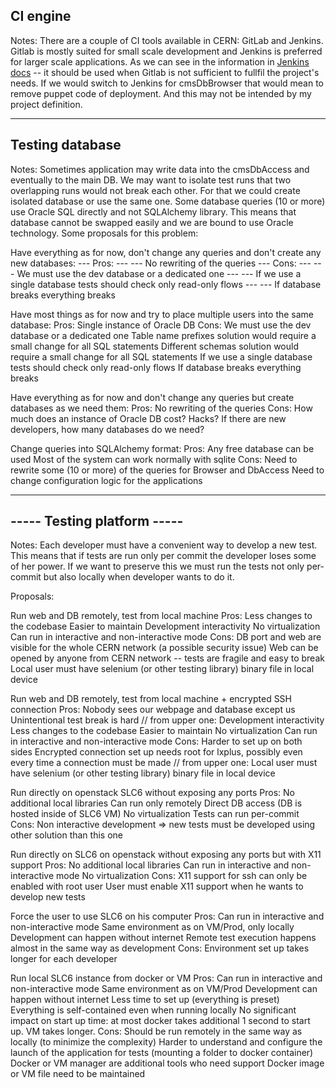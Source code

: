 CI engine
---------------------
Notes:
There are a couple of CI tools available in CERN: GitLab and Jenkins.
Gitlab is mostly suited for small scale development and Jenkins is preferred for larger scale applications.
As we can see in the information in [Jenkins docs](https://jenkinsdocs.web.cern.ch/) -- it should be used when Gitlab is not sufficient to fullfil the project's needs.
If we would switch to Jenkins for cmsDbBrowser that would mean to remove puppet code of deployment. And this may not be intended by my project definition.

----------------------------
Testing database
----------------------------
Notes:
Sometimes application may write data into the cmsDbAccess and eventually to the main DB.
We may want to isolate test runs that two overlapping runs would not break each other.
For that we could create isolated database or use the same one.
Some database queries (10 or more) use Oracle SQL directly and not SQLAlchemy library.
This means that database cannot be swapped easily and we are bound to use Oracle technology.
Some proposals for this problem:

Have everything as for now, don't change any queries and don't create any new databases:
---    Pros:
--- ---        No rewriting of the queries
---    Cons:
--- ---        We must use the dev database or a dedicated one
--- ---        If we use a single database tests should check only read-only flows
--- ---        If database breaks everything breaks

Have most things as for now and try to place multiple users into the same database:
    Pros:
        Single instance of Oracle DB
    Cons:
        We must use the dev database or a dedicated one
        Table name prefixes solution would require a small change for all SQL statements
        Different schemas solution would require a small change for all SQL statements
        If we use a single database tests should check only read-only flows
        If database breaks everything breaks

Have everything as for now and don't change any queries but create databases as we need them:
    Pros:
        No rewriting of the queries
    Cons:
        How much does an instance of Oracle DB cost? Hacks?
        If there are new developers, how many databases do we need?

Change queries into SQLAlchemy format:
    Pros:
        Any free database can be used
        Most of the system can work normally with sqlite
    Cons:
        Need to rewrite some (10 or more) of the queries for Browser and DbAccess
        Need to change configuration logic for the applications

----------------------------
----- Testing platform -----
----------------------------
Notes:
Each developer must have a convenient way to develop a new test. This means that if tests are run only per commit the developer loses some of her power. If we want to preserve this we must run the tests not only per-commit but also locally when developer wants to do it.

Proposals:

Run web and DB remotely, test from local machine
    Pros:
        Less changes to the codebase
        Easier to maintain
        Development interactivity
        No virtualization
        Can run in interactive and non-interactive mode
    Cons:
        DB port and web are visible for the whole CERN network (a possible security issue)
        Web can be opened by anyone from CERN network -- tests are fragile and easy to break
        Local user must have selenium (or other testing library) binary file in local device

Run web and DB remotely, test from local machine + encrypted SSH connection
    Pros:
        Nobody sees our webpage and database except us
        Unintentional test break is hard
        // from upper one:
        Development interactivity
        Less changes to the codebase
        Easier to maintain
        No virtualization
        Can run in interactive and non-interactive mode
    Cons:
        Harder to set up on both sides
        Encrypted connection set up needs root for lxplus, possibly even every time a connection must be made
        // from upper one:
        Local user must have selenium (or other testing library) binary file in local device

Run directly on openstack SLC6 without exposing any ports
    Pros:
        No additional local libraries
        Can run only remotely
        Direct DB access (DB is hosted inside of SLC6 VM)
        No virtualization
        Tests can run per-commit
    Cons:
        Non interactive development => new tests must be developed using other solution than this one

Run directly on SLC6 on openstack without exposing any ports but with X11 support
    Pros:
        No additional local libraries
        Can run in interactive and non-interactive mode
        No virtualization
    Cons:
        X11 support for ssh can only be enabled with root user
        User must enable X11 support when he wants to develop new tests

Force the user to use SLC6 on his computer
    Pros:
        Can run in interactive and non-interactive mode
        Same environment as on VM/Prod, only locally
        Development can happen without internet
        Remote test execution happens almost in the same way as development
    Cons:
        Environment set up takes longer for each developer

Run local SLC6 instance from docker or VM
    Pros:
        Can run in interactive and non-interactive mode
        Same environment as on VM/Prod
        Development can happen without internet
        Less time to set up (everything is preset)
        Everything is self-contained even when running locally
        No significant impact on start up time: at most docker takes additional 1 second to start up. VM takes longer.
    Cons:
        Should be run remotely in the same way as locally (to minimize the complexity)
        Harder to understand and configure the launch of the application for tests (mounting a folder to docker container)
        Docker or VM manager are additional tools who need support
        Docker image or VM file need to be maintained



